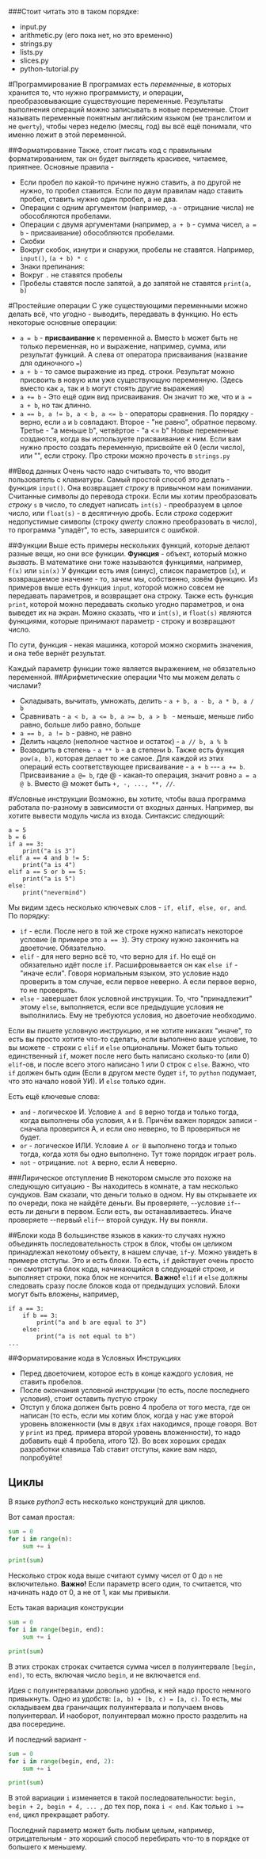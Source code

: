 ###Стоит читать это в таком порядке:
* input.py
* arithmetic.py (его пока нет, но это временно)
* strings.py
* lists.py
* slices.py
* python-tutorial.py


#Программирование
В программах есть *переменные*, в которых хранится то, что нужно программисту, и операции,
преобразовывающие существующие переменные. Результаты выполнения операций можно записывать в новые
переменные. Стоит называть переменные понятным английским языком (не транслитом и не `qwerty`),
чтобы через неделю (месяц, год) вы всё ещё понимали, что именно лежит в этой переменной.

##Форматирование
Также, стоит писать код с правильным форматированием, так он будет выглядеть красивее, читаемее,
приятнее. Основные правила - 
+ Если пробел по какой-то причине нужно ставить, а по другой не нужно, то пробел ставится. Если по
  двум правилам надо ставить пробел, ставить нужно один пробел, а не два.
+ Операции с одним аргументом (например, `-a` - отрицание числа) не обособляются пробелами.
+ Операции с двумя аргументами (например, `a + b` - сумма чисел, `a = b` - присваивание)
  обособляются пробелами.
+ Скобки
 + Вокруг скобок, изнутри и снаружи, пробелы не ставятся. Например, `input()`, `(a + b) * c`
+ Знаки препинания:
 + Вокруг `.` не ставятся пробелы
 + Пробелы ставятся после запятой, а до запятой не ставятся `print(a, b)`

#Простейшие операции
С уже существующими переменными можно делать всё, что угодно - выводить, передавать в функцию. 
Но есть некоторые основные операции:
* `a = b` - **присваивание** к переменной a. Вместо `b` может быть не только переменная, но и
  выражение, например, сумма, или результат функций. А слева от оператора присваивания (название для одиночного `=`)
* `a + b` - то самое выражение из пред. строки. Результат можно присвоить в новую или уже существующую переменную. (Здесь вместо как `a`, так и `b` могут стоять другие выражения)
* `a += b` - Это ещё один вид присваивания. Он значит то же, что и `a = a + b`, но так длинно.
* `a == b, a != b, a < b, a <= b` - операторы сравнения. По порядку - верно, если `a` и `b` совпадают. Второе - "не равно", обратное первому. Третье - "а меньше b", четвёртое - "a <= b"
Новые переменные создаются, когда вы используете присваивание к ним. Если вам нужно просто создать переменную, присвойте ей 0 (если число), или "", если строку. Про строки можно прочесть в `strings.py`

##Ввод данных
Очень часто надо считывать то, что вводит пользователь с клавиатуры.
Самый простой способ это делать - функция `input()`. Она возвращает *строку* в привычном нам
понимании.
Считанные символы до перевода строки. Если мы хотим преобразовать *строку* `s` в число, то следует
написать `int(s)` - преобразуем в целое число, или `float(s)` - в десятичную дробь. Если *строка*
содержит недопустимые символы (строку *qwerty* сложно преобразовать в число), то программа "упадёт",
то есть, завершится с ошибкой.

##Функции
Выше есть примеры нескольких функций, которые делают разные вещи, но они все функции. 
**Функция** - объект, который можно *вызвать*. В математике они тоже называются функциями, например, `f(x)` или `sin(x)`
У функции есть имя (синус), список параметров (`x`), и возвращаемое значение - то, зачем мы, собственно, зовём функцию. Из примеров выше есть функция `input`, которой можно совсем не передавать параметров, и возвращает она строку. Также есть функция `print`, которой можно передавать сколько угодно параметров, и она выведет их на экран. Можно сказать, что и `int(s)`, и `float(s)` являются функциями, которые принимают параметр - строку и возвращают число.

По сути, функция - некая машинка, которой можно скормить значения, и она тебе вернёт результат.

Каждый параметр функции тоже является выражением, не обязательно переменной.
##Арифметические операции
Что мы можем делать с числами?
* Складывать, вычитать, умножать, делить - `a + b, a - b, a * b, a / b`
* Сравнивать - `a < b, a <= b, a >= b, a > b ` - меньше, меньше либо равно, больше либо равно,
  больше
* `a == b, a != b` - равно, не равно
* Делить нацело (неполное частное и остаток) - `a // b, a % b`
* Возводить в степень - `a ** b` - а в степени b. Также есть функция `pow(a, b)`, которая делает то
  же самое.
Для каждой из этих операций есть соответствующее присваивание - `a + b` --- `a += b`. Присваивание
`a @= b`, где @ - какая-то операция, значит ровно `a = a @ b`. Вместо @ может быть `+, -, ..., **, //`.

#Условные инструкции
Возможно, вы хотите, чтобы ваша программа работала по-разному в зависимости от входных данных.
Например, вы хотите вывести модуль числа из входа. Синтаксис следующий:

```python3
a = 5
b = 6
if a == 3:
    print("a is 3")
elif a == 4 and b != 5:
    print("a is 4")
elif a == 5 or b == 5:
    print("a is 5")
else:
    print("nevermind")
```
Мы видим здесь несколько ключевых слов - `if, elif, else, or, and`. По порядку:
* `if` - если. После него в той же строке нужно написать некоторое условие (в примере это `a == 3`).
  Эту строку нужно закончить на двоеточие. Обязательно.
* `elif` - для него верно всё то, что верно для `if`. Но ещё он обязательно идёт после `if`.
  Расшифровывается он как `else if` - "иначе если". Говоря нормальным языком, это условие надо
  проверить в том случае, если первое неверно. А если первое верно, то не проверять. 
* `else` - завершает блок условной инструкции. То, что "принадлежит" этому `else`, выполняется, если
  все предыдущие условия не выполнились. Ему не требуются условия, но двоеточие необходимо.

Если вы пишете условную инструкцию, и не хотите никаких "иначе", то есть вы просто хотите что-то
сделать, если выполнено ваше условие, то вы можете - строки с `elif` и `else` опциональны. Может
быть только единственный `if`, может после него быть написано сколько-то (или 0) `elif`-ов, и после
всего этого написано 1 или 0 строк с `else`. Важно, что `if` должен быть один (Если в другом месте
будет `if`, то `python` подумает, что это начало новой УИ). И `else` только один.

Есть ещё ключевые слова:
* `and` - логическое И. Условие `A and B` верно тогда и только тогда, когда выполнены оба условия,
  `A` и `B`. Причём важен порядок записи - сначала проверится А, и если оно неверно, то В
  проверяться не будет.
* `or` - логическое ИЛИ. Условие `A or B` выполнено тогда и только тогда, когда хотя бы одно
  выполнено. Тут тоже порядок играет роль.
* `not` - отрицание. `not A` верно, если А неверно.

###Лирическое отступление
В некотором смысле это похоже на следующую ситуацию - Вы находитесь в комнате, а там несколько
сундуков. Вам сказали, что деньги только в одном. Ну вы открываете их по очереди, пока не найдёте
деньги. Вы проверяете, --условие `if`-- есть ли деньги в первом. Если есть, вы останавливаетесь. Иначе проверяете 
--первый `elif`-- второй сундук. Ну вы поняли.


##Блоки кода
В большинстве языков в каких-то случаях нужно объединять последовательность строк в блок, чтобы он
целиком принадлежал некотому объекту, в нашем случае, `if`-у. Можно увидеть в примере отступы. Это и
есть блоки. То есть, `if` действует очень просто - он смотрит на блок кода, начинающийся в следующей
строке, и выполняет строки, пока блок не кончится. **Важно!** `elif` и `else` должны следовать сразу
после блоков кода от предыдущих условий. Блоки могут быть вложены, например,
```python3
if a == 3:
    if b == 3:
        print("a and b are equal to 3")
    else:
        print("a is not equal to b")
...
```

##Форматирование кода в Условных Инструкциях
* Перед двоеточием, которое есть в конце каждого условия, не ставить пробелов.
* После окончания условной инструкции (то есть, после последнего условия), стоит оставить пустую
  строку
* Отступ у блока должен быть ровно 4 пробела от того места, где он написан (то есть, если мы хотим
  блок, когда у нас уже второй уровень вложенности (мы в двух `if`ах находимся, проще говоря. Вот у
  `print` из пред. примера второй уровень вложенности), то надо добавить ещё 4 пробела, итого 12).
  Во всех хороших средах разработки клавиша Tab ставит отступы, какие вам надо, попробуйте!

## Циклы
В языке *python3* есть несколько конструкций для циклов.

Вот самая простая:
```python
sum = 0
for i in range(n):
    sum += i

print(sum)
```
Несколько строк кода выше считают сумму чисел от 0 до `n` не включительно. **Важно!** Если параметр
всего один, то считается, что начинать надо от 0, а не от 1, как мы привыкли.

Есть такая вариация конструкции
```python
sum = 0
for i in range(begin, end):
    sum += i

print(sum)
```
В этих строках строках считается сумма чисел в полуинтервале `[begin, end)`, то есть, включая число
`begin`, и не включается `end`.

Идея с полуинтервалами довольно удобна, к ней надо просто немного привыкнуть. Одно из удобств: `[a,
b) + [b, c) = [a, c)`. То есть, мы складываем два граничащих полуинтервала и получаем вновь
полуинтервал. И наоборот, полуинтервал можно просто разделить на два посередине.

И последний вариант - 
```python
sum = 0
for i in range(begin, end, 2):
    sum += i

print(sum)
```
В этой вариации `i` изменяется в такой последовательности: `begin, begin + 2, begin + 4, ... `, до
тех пор, пока `i < end`. Как только `i >= end`, цикл прекращает работу.

Последний параметр может быть любым целым, например, отрицательным - это хороший способ перебирать
что-то в порядке от большего к меньшему.


